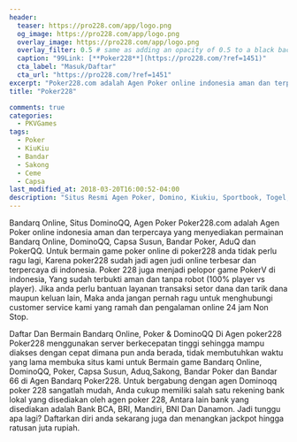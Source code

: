 ```yaml
---
header:
  teaser: https://pro228.com/app/logo.png
  og_image: https://pro228.com/app/logo.png
  overlay_image: https://pro228.com/app/logo.png
  overlay_filter: 0.5 # same as adding an opacity of 0.5 to a black background
  caption: "99Link: [**Poker228**](https://pro228.com/?ref=1451)"
  cta_label: "Masuk/Daftar"
  cta_url: "https://pro228.com/?ref=1451"
excerpt: "Poker228.com adalah Agen Poker online indonesia aman dan terpercaya yang menyediakan permainan Bandarq Online, DominoQQ, Capsa Susun, Bandar Poker, AduQ dan PokerQQ."
title: "Poker228"

comments: true
categories:
  - PKVGames
tags:
  - Poker
  - KiuKiu
  - Bandar
  - Sakong
  - Ceme
  - Capsa
last_modified_at: 2018-03-20T16:00:52-04:00
description: "Situs Resmi Agen Poker, Domino, Kiukiu, Sportbook, Togel, Online Terpercaya Indonesia."
---
```


Bandarq Online, Situs DominoQQ, Agen Poker
Poker228.com adalah Agen Poker online indonesia aman dan terpercaya yang menyediakan permainan Bandarq Online, DominoQQ, Capsa Susun, Bandar Poker, AduQ dan PokerQQ. Untuk bermain game poker online di poker228 anda tidak perlu ragu lagi, Karena poker228 sudah jadi agen judi online terbesar dan terpercaya di indonesia. Poker 228 juga menjadi pelopor game PokerV di indonesia, Yang sudah terbukti aman dan tanpa robot (100% player vs player). Jika anda perlu bantuan layanan transaksi setor dana dan tarik dana maupun keluan lain, Maka anda jangan pernah ragu untuk menghubungi customer service kami yang ramah dan pengalaman online 24 jam Non Stop.

Daftar Dan Bermain Bandarq Online, Poker & DominoQQ Di Agen poker228
Poker228 menggunakan server berkecepatan tinggi sehingga mampu diakses dengan cepat dimana pun anda berada, tidak membutuhkan waktu yang lama membuka situs kami untuk Bermain game Bandarq Online, DominoQQ, Poker, Capsa Susun, Aduq,Sakong, Bandar Poker dan Bandar 66 di Agen Bandarq Poker228. Untuk bergabung dengan agen Dominoqq poker 228 sangatlah mudah, Anda cukup memiliki salah satu rekening bank lokal yang disediakan oleh agen poker 228, Antara lain bank yang disediakan adalah Bank BCA, BRI, Mandiri, BNI Dan Danamon. Jadi tunggu apa lagi? Daftarkan diri anda sekarang juga dan menangkan jackpot hingga ratusan juta rupiah.
